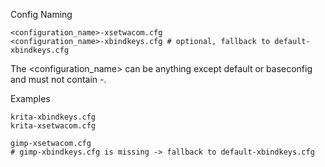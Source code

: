 Config Naming

    <configuration_name>-xsetwacom.cfg
    <configuration_name>-xbindkeys.cfg # optional, fallback to default-xbindkeys.cfg

The <configuration_name> can be anything except default or baseconfig and must not contain -.

Examples

    krita-xbindkeys.cfg
    krita-xsetwacom.cfg

    gimp-xsetwacom.cfg
    # gimp-xbindkeys.cfg is missing -> fallback to default-xbindkeys.cfg
